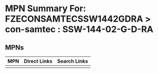 



# MPN Summary For: FZECONSAMTECSSW1442GDRA > con-samtec : SSW-144-02-G-D-RA

## MPNs
  

|MPN|Direct Links|Search Links|
| :--- | :--- | :--- |
||||
